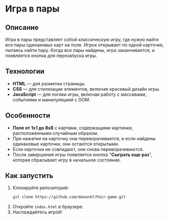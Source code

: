 # Игра в пары

## **Описание**

Игра в пары представляет собой классическую игру, где нужно найти все пары одинаковых карт на поле. Игрок открывает по одной карточке, пытаясь найти пару. Когда все пары найдены, игра заканчивается, и появляется кнопка для перезапуска игры.

## **Технологии**

- **HTML** — для разметки страницы.
- **CSS** — для стилизации элементов, включая красивый дизайн игры.
- **JavaScript** — для логики игры, включая работу с массивами, событиями и манипуляцией с DOM.

## **Особенности**

- **Поле от 1x1 до 8х8** с картами, содержащими картинки, расположенными случайным образом.
- При нажатии на карточку она переворачивается, и если найдены одинаковые карточки, они остаются открытыми.
- Если карточки не совпадают, они снова переворачиваются.
- После завершения игры появляется кнопка "**Сыграть еще раз**", которая сбрасывает игру в начальное состояние.

## **Как запустить**

1. Клонируйте репозиторий:
    ```bash
    git clone https://github.com/danon47/Pair-game.git
    ```
2. Откройте `index.html` в браузере.
3. Наслаждайтесь игрой!

